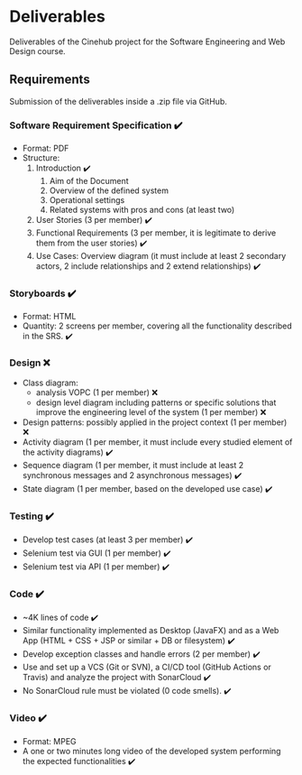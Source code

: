 # Deliverables

Deliverables of the Cinehub project for the Software Engineering and Web Design course.

## Requirements

Submission of the deliverables inside a .zip file via GitHub.

### Software Requirement Specification :heavy_check_mark:

- Format: PDF
- Structure:
    1. Introduction :heavy_check_mark:
        1. Aim of the Document
        2. Overview of the defined system
        3. Operational settings
        4. Related systems with pros and cons (at least two)
    2. User Stories (3 per member) :heavy_check_mark:
    3. Functional Requirements (3 per member, it is legitimate to derive them from the user stories) :heavy_check_mark:
    4. Use Cases: Overview diagram (it must include at least 2 secondary actors, 2 include relationships and 2 extend relationships) :heavy_check_mark:

### Storyboards :heavy_check_mark:

- Format: HTML
- Quantity: 2 screens per member, covering all the functionality described in the SRS. :heavy_check_mark:

### Design :x:

- Class diagram:
    * analysis VOPC (1 per member) :x:
    * design level diagram including patterns or specific solutions that improve the engineering level of the system (1 per member) :x:
- Design patterns: possibly applied in the project context (1 per member) :x:
- Activity diagram (1 per member, it must include every studied element of the activity diagrams) :heavy_check_mark:
- Sequence diagram (1 per member, it must include at least 2 synchronous messages and 2 asynchronous messages) :heavy_check_mark:
- State diagram (1 per member, based on the developed use case) :heavy_check_mark:

### Testing :heavy_check_mark:

- Develop test cases (at least 3 per member) :heavy_check_mark:
- Selenium test via GUI (1 per member) :heavy_check_mark:
- Selenium test via API (1 per member) :heavy_check_mark:

### Code :heavy_check_mark:

- ~4K lines of code :heavy_check_mark:
- Similar functionality implemented as Desktop (JavaFX) and as a Web App (HTML + CSS + JSP or similar + DB or filesystem) :heavy_check_mark:
- Develop exception classes and handle errors (2 per member) :heavy_check_mark:
- Use and set up a VCS (Git or SVN), a CI/CD tool (GitHub Actions or Travis) and analyze the project with SonarCloud :heavy_check_mark:
- No SonarCloud rule must be violated (0 code smells). :heavy_check_mark:

### Video :heavy_check_mark:

- Format: MPEG
- A one or two minutes long video of the developed system performing the expected functionalities :heavy_check_mark:
